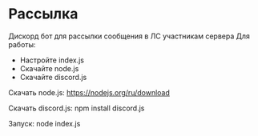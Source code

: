 # Рассылка
Дискорд бот для рассылки сообщения в ЛС участникам сервера
Для работы:
- Настройте index.js 
- Скачайте node.js
- Скачайте discord.js

Скачать node.js: https://nodejs.org/ru/download

Скачать discord.js: npm install discord.js

Запуск: node index.js
